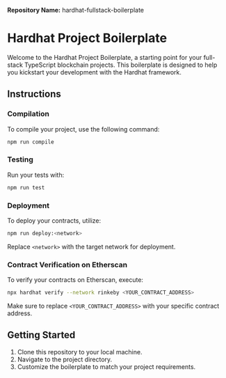 **Repository Name:** hardhat-fullstack-boilerplate

# Hardhat Project Boilerplate

Welcome to the Hardhat Project Boilerplate, a starting point for your full-stack TypeScript blockchain projects. This boilerplate is designed to help you kickstart your development with the Hardhat framework.

## Instructions

### Compilation
To compile your project, use the following command:
```bash
npm run compile
```

### Testing
Run your tests with:
```bash
npm run test
```

### Deployment
To deploy your contracts, utilize:
```bash
npm run deploy:<network>
```
Replace `<network>` with the target network for deployment.

### Contract Verification on Etherscan
To verify your contracts on Etherscan, execute:
```bash
npx hardhat verify --network rinkeby <YOUR_CONTRACT_ADDRESS>
```
Make sure to replace `<YOUR_CONTRACT_ADDRESS>` with your specific contract address.

## Getting Started

1. Clone this repository to your local machine.
2. Navigate to the project directory.
3. Customize the boilerplate to match your project requirements.

